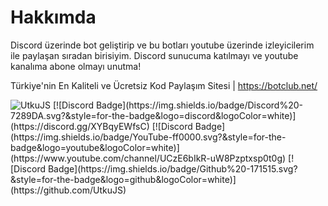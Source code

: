 <h1> Hakkımda </h1>

Discord üzerinde bot geliştirip ve bu botları youtube üzerinde izleyicilerim ile paylaşan sıradan birisiyim. 
Discord sunucuma katılmayı ve youtube kanalıma abone olmayı unutma!

Türkiye'nin En Kaliteli ve Ücretsiz Kod Paylaşım Sitesi | https://botclub.net/

<img src="https://komarev.com/ghpvc/?username=UtkuJS&label=Ziyaretçi%20Sayısı&color=552b75" alt="UtkuJS" />
[![Discord Badge](https://img.shields.io/badge/Discord%20-7289DA.svg?&amp;style=for-the-badge&amp;logo=discord&amp;logoColor=white)](https://discord.gg/XYBqyEWfsC)
[![Discord Badge](https://img.shields.io/badge/YouTube-ff0000.svg?&amp;style=for-the-badge&amp;logo=youtube&amp;logoColor=white)](https://www.youtube.com/channel/UCzE6bIkR-uW8Pzptxsp0t0g)
[![Discord Badge](https://img.shields.io/badge/Github%20-171515.svg?&amp;style=for-the-badge&amp;logo=github&amp;logoColor=white)](https://github.com/UtkuJS)
